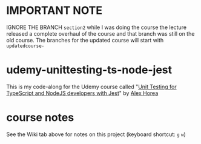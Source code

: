 # IMPORTANT NOTE

IGNORE THE BRANCH `section2` while I was doing the course the lecture released a complete overhaul of the course and that branch was still on the old course.
The branches for the updated course will start with `updatedcourse-`





# udemy-unittesting-ts-node-jest

This is my code-along for the Udemy course called "[Unit Testing for TypeScript and NodeJS developers with Jest](https://stepstone3.udemy.com/course/unit-testing-typescript-nodejs/learn/lecture/22720877#overview)" by [Alex Horea](https://stepstone3.udemy.com/user/alexhorea/)

# course notes

See the Wiki tab above for notes on this project (keyboard shortcut: `g` `w`)
